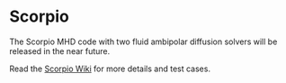 # Scorpio

The Scorpio MHD code with two fluid ambipolar diffusion solvers will be released in the near future.

Read the [Scorpio Wiki](https://github.com/SFG-CUHK/scorpio-test-cases/wiki) for more details and test cases.
